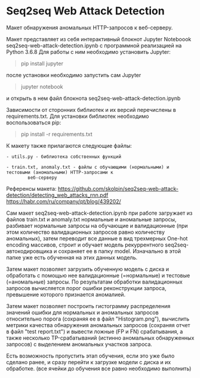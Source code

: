# Seq2seq Web Attack Detection
Макет обнаружения аномальных HTTP-запросов к веб-серверу.

Макет представляет из себя интерактивный блокнот Jupyter Noteboook seq2seq-web-attack-detection.ipynb с программной реализацией на Python 3.6.8
Для работы с ним необходимо установить Jupyter:

> pip install jupyter

после установки необходимо запустить сам Jupyter

> jupyter notebook

и открыть в нем файл блокнота seq2seq-web-attack-detection.ipynb

Зависимости от сторонних библиотек и их версий перечислены в requirements.txt.
Для установки библиотек необходимо воспользоваться pip:

> pip install -r requirements.txt


К макету также прилагаются следующие файлы:

	- utils.py - библиотека собственных функций
    
	- train.txt, anomaly.txt - файлы с обучающими (нормальными) и тестовыми (аномальными) HTTP-запросами к 
        	веб-серверу
    
    
Референсы макета:
https://github.com/skolpin/seq2seq-web-attack-detection/detecting_web_attacks_rnn.pdf
https://habr.com/ru/company/pt/blog/439202/



Сам макет seq2seq-web-attack-detection.ipynb при работе загружает из файлов train.txt и anomaly.txt нормальные и аномальные запросы, разбивает нормальные 
запросы на обучающие и валидационные (при этом количество валидационных запросов равно количеству аномальных), затем переводит все данные в 
вид трехмерных One-hot encoding массивов, строит и обучает модель рекуррентного seq2seq-автокодировщика и сохраняет ее в папку 
model. Изначально в этой папке уже есть обученная на этих данных модель.

Затем макет позволяет загрузить обученную модель с диска и обработать с помощью нее валидационные (=нормальные) и тестовые (=аномальные)
запросы. По результатам обработки валидационных запросов вычисляется порог ошибки реконструкции запроса, превышение которого признается 
аномалией.

Затем макет позволяет построить гистограмму распределения значений ошибки для нормальных и аномальных запросов относительно порога (сохраняя 
ее в файл "Histogram.png"), вычислить метрики качества обнаружения аномальных запросов  (сохраняя отчет в файл "test report.txt") и вывести 
ложные (FP и FN) срабатывания, а также несколько TP-срабатываний (истинно аномальных обнаруженных запросов) с выделением аномальных участков 
запроса.

Есть возможность пропустить этап обучения, если это уже было сделано ранее, 
и сразу перейти к загрузке модели с диска и их обработке. (все ячейки до обучения все равно необходимо выполнить)